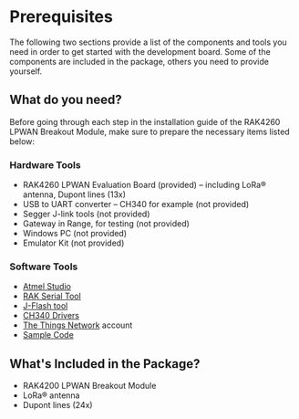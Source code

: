 # Prerequisites

The following two sections provide a list of the components and tools you need in order to get started with the development board. Some of the components are included in the package, others you need to provide yourself.

<rk-img
  src="/assets/images/quick-start-guide/rak4260-breakout/main/rak4260-breakout.png"
  width="50%"
  figure-number="1"
  caption="RAK4260 LPWAN Breakout Module"
/>


## What do you need?

Before going through each step in the installation guide of the RAK4260 LPWAN Breakout Module, make sure to prepare the necessary items listed below:

### Hardware Tools

- RAK4260 LPWAN Evaluation Board (provided) – including LoRa® antenna, Dupont lines (13x) 
- USB to UART converter – CH340 for example (not provided) 
- Segger J-link tools (not provided)
- Gateway in Range, for testing (not provided) 
- Windows PC (not provided) 
- Emulator Kit (not provided)

### Software Tools

- [Atmel Studio](https://www.microchip.com/mplab/avr-support/atmel-studio-7)
- [RAK Serial Tool](https://downloads.rakwireless.com/LoRa/Tools/RAK_SERIAL_PORT_TOOL_V1.2.1.zip)
- [J-Flash tool](https://www.segger.com/products/debug-probes/j-link/tools/j-flash/about-j-flash/)
- [CH340 Drivers](https://www.driverscape.com/download/usb-serial-ch340)
- [The Things Network](https://account.thethingsnetwork.org/register) account
- [Sample Code](https://github.com/RAKWireless/RAK4260-LoRaNode-demo)

## What's Included in the Package?

- RAK4200 LPWAN Breakout Module
- LoRa® antenna
- Dupont lines (24x)
